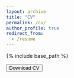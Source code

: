 ```yaml
---
layout: archive
title: "CV"
permalink: /cv/
author_profile: true
redirect_from:
  - /resume
---
```


{% include base_path %}

<form action="https://alexandrehugomathieu.github.io/alexandremathieu.github.io//files/AlexandreMATHIEU.CV.pdf">
    <input type="submit" value="Download CV"/>
</form>
